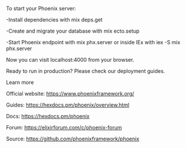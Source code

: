 To start your Phoenix server:

-Install dependencies with mix deps.get

-Create and migrate your database with mix ecto.setup

-Start Phoenix endpoint with mix phx.server or inside IEx with iex -S mix phx.server

Now you can visit localhost:4000 from your browser.


Ready to run in production? Please check our deployment guides.


Learn more

Official website: https://www.phoenixframework.org/

Guides: https://hexdocs.pm/phoenix/overview.html

Docs: https://hexdocs.pm/phoenix

Forum: https://elixirforum.com/c/phoenix-forum

Source: https://github.com/phoenixframework/phoenix

